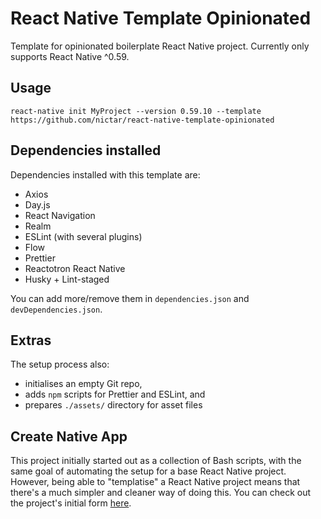 # React Native Template Opinionated
Template for opinionated boilerplate React Native project. Currently only supports React Native ^0.59.

## Usage
`react-native init MyProject --version 0.59.10 --template https://github.com/nictar/react-native-template-opinionated`

## Dependencies installed
Dependencies installed with this template are:
- Axios
- Day.js
- React Navigation
- Realm
- ESLint (with several plugins)
- Flow
- Prettier
- Reactotron React Native
- Husky + Lint-staged

You can add more/remove them in `dependencies.json` and `devDependencies.json`.

## Extras
The setup process also:
- initialises an empty Git repo,
- adds `npm` scripts for Prettier and ESLint, and
- prepares `./assets/` directory for asset files

## Create Native App
This project initially started out as a collection of Bash scripts, with the same goal of automating the setup for a base React Native project. However, being able to "templatise" a React Native project means that there's a much simpler and cleaner way of doing this. You can check out the project's initial form [here](https://github.com/nictar/create-native-app/tree/v1.0.0).
